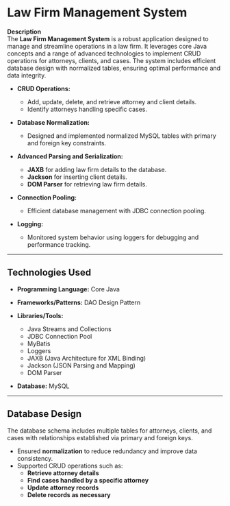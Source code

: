 # Law Firm Management System

**Description**  
The **Law Firm Management System** is a robust application designed to manage and streamline operations in a law firm. It leverages core Java concepts and a range of advanced technologies to implement CRUD operations for attorneys, clients, and cases. The system includes efficient database design with normalized tables, ensuring optimal performance and data integrity.

- **CRUD Operations:**  
  - Add, update, delete, and retrieve attorney and client details.  
  - Identify attorneys handling specific cases.

- **Database Normalization:**  
  - Designed and implemented normalized MySQL tables with primary and foreign key constraints.

- **Advanced Parsing and Serialization:**  
  - **JAXB** for adding law firm details to the database.  
  - **Jackson** for inserting client details.  
  - **DOM Parser** for retrieving law firm details.

- **Connection Pooling:**  
  - Efficient database management with JDBC connection pooling.

- **Logging:**  
  - Monitored system behavior using loggers for debugging and performance tracking.

---

## Technologies Used

- **Programming Language:** Core Java  
- **Frameworks/Patterns:** DAO Design Pattern  
- **Libraries/Tools:**  
  - Java Streams and Collections  
  - JDBC Connection Pool  
  - MyBatis  
  - Loggers  
  - JAXB (Java Architecture for XML Binding)  
  - Jackson (JSON Parsing and Mapping)  
  - DOM Parser  

- **Database:** MySQL  

---

## Database Design

The database schema includes multiple tables for attorneys, clients, and cases with relationships established via primary and foreign keys.  
- Ensured **normalization** to reduce redundancy and improve data consistency.  
- Supported CRUD operations such as:  
  - **Retrieve attorney details**  
  - **Find cases handled by a specific attorney**  
  - **Update attorney records**  
  - **Delete records as necessary**  
